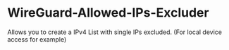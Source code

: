 # WireGuard-Allowed-IPs-Excluder
Allows you to create a IPv4 List with single IPs excluded. (For local device access for example)
